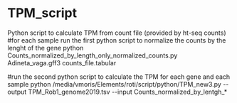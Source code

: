 # TPM_script
Python script to calculate TPM from count file (provided by ht-seq counts)
#for each sample run the first python script to normalize the counts by the lenght of the gene
python Counts_normalized_by_length_only_normalized_counts.py Adineta_vaga.gff3 counts_file.tabular

#run the second python script to calculate the TPM for each gene and each sample
python /media/vmoris/Elements/roti/script/python/TPM_new3.py --output TPM_Rob1_genome2019.tsv --input Counts_normalized_by_lentgh_*
